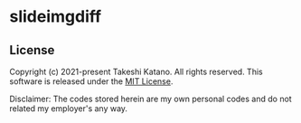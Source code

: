 # slideimgdiff

## License

Copyright (c) 2021-present Takeshi Katano. All rights reserved. This software is released under the [MIT License](https://github.com/tksh164/slideimgdiff/blob/master/LICENSE).

Disclaimer: The codes stored herein are my own personal codes and do not related my employer's any way.
